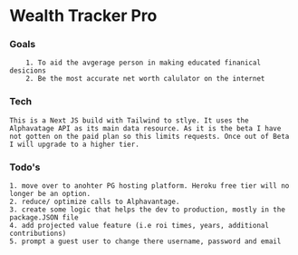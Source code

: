 #  Wealth Tracker Pro

### Goals
        1. To aid the avgerage person in making educated finanical desicions
        2. Be the most accurate net worth calulator on the internet

### Tech
    This is a Next JS build with Tailwind to stlye. It uses the Alphavatage API as its main data resource. As it is the beta I have not gotten on the paid plan so this limits requests. Once out of Beta I will upgrade to a higher tier. 

### Todo's 
    1. move over to anohter PG hosting platform. Heroku free tier will no longer be an option.
    2. reduce/ optimize calls to Alphavantage.
    3. create some logic that helps the dev to production, mostly in the package.JSON file
    4. add projected value feature (i.e roi times, years, additional contributions)
    5. prompt a guest user to change there username, password and email